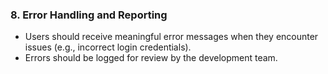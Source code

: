 ### 8. Error Handling and Reporting
- Users should receive meaningful error messages when they encounter issues (e.g., incorrect login credentials).
- Errors should be logged for review by the development team.

